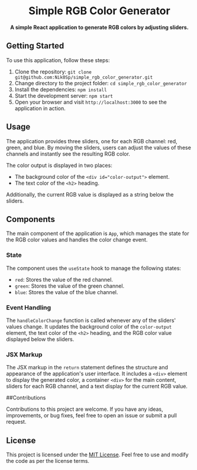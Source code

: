 <h1 align="center">Simple RGB Color Generator</h1>



<p align="center">
  <strong>A simple React application to generate RGB colors by adjusting sliders.</strong>
</p>

## Getting Started

To use this application, follow these steps:

1. Clone the repository: `git clone git@github.com:Nik0Sp/simple_rgb_color_generator.git`
2. Change directory to the project folder: `cd simple_rgb_color_generator`
3. Install the dependencies: `npm install`
4. Start the development server: `npm start`
5. Open your browser and visit `http://localhost:3000` to see the application in action.

##  Usage

The application provides three sliders, one for each RGB channel: red, green, and blue. By moving the sliders, users can adjust the values of these channels and instantly see the resulting RGB color.

The color output is displayed in two places:

- The background color of the `<div id="color-output">` element.
- The text color of the `<h2>` heading.

Additionally, the current RGB value is displayed as a string below the sliders.

## Components

The main component of the application is `App`, which manages the state for the RGB color values and handles the color change event.

### State

The component uses the `useState` hook to manage the following states:

- `red`: Stores the value of the red channel.
- `green`: Stores the value of the green channel.
- `blue`: Stores the value of the blue channel.

### Event Handling

The `handleColorChange` function is called whenever any of the sliders' values change. It updates the background color of the `color-output` element, the text color of the `<h2>` heading, and the RGB color value displayed below the sliders.

### JSX Markup

The JSX markup in the `return` statement defines the structure and appearance of the application's user interface. It includes a `<div>` element to display the generated color, a container `<div>` for the main content, sliders for each RGB channel, and a text display for the current RGB value.

##Contributions

Contributions to this project are welcome. If you have any ideas, improvements, or bug fixes, feel free to open an issue or submit a pull request.

## License

This project is licensed under the [MIT License](https://opensource.org/licenses/MIT). Feel free to use and modify the code as per the license terms.